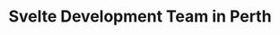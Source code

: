 ---
title: Svelte Development Team in Perth
permalink: /landings/locations/perth/developer/svelte
technology: Svelte
location: Perth
---
